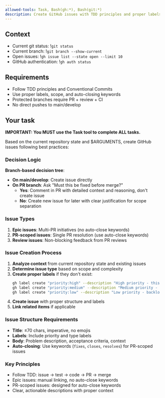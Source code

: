 ```yaml
---
allowed-tools: Task, Bash(gh:*), Bash(git:*)
description: Create GitHub issues with TDD principles and proper labels
---
```


## Context

- Current git status: !`git status`
- Current branch: !`git branch --show-current`
- Open issues: !`gh issue list --state open --limit 10`
- GitHub authentication: !`gh auth status`

## Requirements

- Follow TDD principles and Conventional Commits
- Use proper labels, scope, and auto-closing keywords
- Protected branches require PR + review + CI
- No direct pushes to main/develop

## Your task

**IMPORTANT: You MUST use the Task tool to complete ALL tasks.**

Based on the current repository state and $ARGUMENTS, create GitHub issues following best practices:

### Decision Logic

**Branch-based decision tree**:
- **On main/develop**: Create issue directly
- **On PR branch**: Ask "Must this be fixed before merge?"
  - **Yes**: Comment in PR with detailed context and reasoning, don't create issue
  - **No**: Create new issue for later with clear justification for scope separation

### Issue Types

1. **Epic issues**: Multi-PR initiatives (no auto-close keywords)
2. **PR-scoped issues**: Single PR resolution (use auto-close keywords)
3. **Review issues**: Non-blocking feedback from PR reviews

### Issue Creation Process

1. **Analyze context** from current repository state and existing issues
2. **Determine issue type** based on scope and complexity
3. **Create proper labels** if they don't exist:
   ```bash
   gh label create "priority:high" --description "High priority - this sprint" --color "d73a4a" || true
   gh label create "priority:medium" --description "Medium priority - next sprint" --color "fbca04" || true
   gh label create "priority:low" --description "Low priority - backlog" --color "0075ca" || true
   ```
4. **Create issue** with proper structure and labels
5. **Link related items** if applicable

### Issue Structure Requirements

- **Title**: ≤70 chars, imperative, no emojis
- **Labels**: Include priority and type labels
- **Body**: Problem description, acceptance criteria, context
- **Auto-closing**: Use keywords (`fixes`, `closes`, `resolves`) for PR-scoped issues

### Key Principles

- Follow TDD: issue → test → code → PR → merge
- Epic issues: manual linking, no auto-close keywords
- PR-scoped issues: designed for auto-close keywords
- Clear, actionable descriptions with proper context
